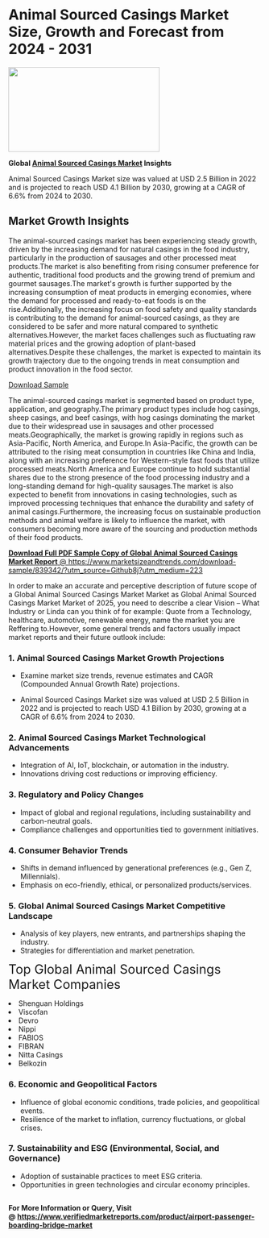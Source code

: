 <H1>Animal Sourced Casings Market Size, Growth and Forecast from 2024 - 2031</H1><img class="aligncenter size-medium wp-image-584254" src="https://thirdeyenews.in/wp-content/uploads/2024/09/Global-Market-Research-300x168.jpeg" alt="" width="300" height="168" /><p><strong>Global&nbsp;<a href="https://www.marketsizeandtrends.com/download-sample/839342/?utm_source=Github8j?utm_medium=223">Animal Sourced Casings Market</a> Insights</strong></p><p>Animal Sourced Casings Market size was valued at USD 2.5 Billion in 2022 and is projected to reach USD 4.1 Billion by 2030, growing at a CAGR of 6.6% from 2024 to 2030.</p><p><h2>Market Growth Insights</h2> <p>The animal-sourced casings market has been experiencing steady growth, driven by the increasing demand for natural casings in the food industry, particularly in the production of sausages and other processed meat products.The market is also benefiting from rising consumer preference for authentic, traditional food products and the growing trend of premium and gourmet sausages.The market's growth is further supported by the increasing consumption of meat products in emerging economies, where the demand for processed and ready-to-eat foods is on the rise.Additionally, the increasing focus on food safety and quality standards is contributing to the demand for animal-sourced casings, as they are considered to be safer and more natural compared to synthetic alternatives.However, the market faces challenges such as fluctuating raw material prices and the growing adoption of plant-based alternatives.Despite these challenges, the market is expected to maintain its growth trajectory due to the ongoing trends in meat consumption and product innovation in the food sector.</p> <p><a href="#">Download Sample</a></p> <p>The animal-sourced casings market is segmented based on product type, application, and geography.The primary product types include hog casings, sheep casings, and beef casings, with hog casings dominating the market due to their widespread use in sausages and other processed meats.Geographically, the market is growing rapidly in regions such as Asia-Pacific, North America, and Europe.In Asia-Pacific, the growth can be attributed to the rising meat consumption in countries like China and India, along with an increasing preference for Western-style fast foods that utilize processed meats.North America and Europe continue to hold substantial shares due to the strong presence of the food processing industry and a long-standing demand for high-quality sausages.The market is also expected to benefit from innovations in casing technologies, such as improved processing techniques that enhance the durability and safety of animal casings.Furthermore, the increasing focus on sustainable production methods and animal welfare is likely to influence the market, with consumers becoming more aware of the sourcing and production methods of their food products.<p><a href="#"></p><p><span class=""><strong>Download Full PDF Sample Copy of Global Animal Sourced Casings Market Report</strong> @ <a href="https://www.marketsizeandtrends.com/download-sample/839342/?utm_source=Github8j?utm_medium=223" target="_blank">https://www.marketsizeandtrends.com/download-sample/839342/?utm_source=Github8j?utm_medium=223</a></span></p><p>In order to make an accurate and perceptive description of future scope of a Global&nbsp;Animal Sourced Casings Market Market as Global&nbsp;Animal Sourced Casings Market Market of 2025, you need to describe a clear Vision &ndash; What Industry or Linda can you think of for example: Quote from a Technology, healthcare, automotive, renewable energy, name the market you are Reffering to.However, some general trends and factors usually impact market reports and their future outlook include:</p><h3>1.&nbsp;<strong>Animal Sourced Casings Market Growth Projections</strong></h3><ul><li>Examine market size trends, revenue estimates and CAGR (Compounded Annual Growth Rate) projections.</li><li><p>Animal Sourced Casings Market size was valued at USD 2.5 Billion in 2022 and is projected to reach USD 4.1 Billion by 2030, growing at a CAGR of 6.6% from 2024 to 2030.</p></li></ul><h3>2.&nbsp;<strong>Animal Sourced Casings Market Technological Advancements</strong></h3><ul><li>Integration of AI, IoT, blockchain, or automation in the industry.</li><li>Innovations driving cost reductions or improving efficiency.</li></ul><h3>3.&nbsp;<strong>Regulatory and Policy Changes</strong></h3><ul><li>Impact of global and regional regulations, including sustainability and carbon-neutral goals.</li><li>Compliance challenges and opportunities tied to government initiatives.</li></ul><h3>4.&nbsp;<strong>Consumer Behavior Trends</strong></h3><ul><li>Shifts in demand influenced by generational preferences (e.g., Gen Z, Millennials).</li><li>Emphasis on eco-friendly, ethical, or personalized products/services.</li></ul><h3>5.&nbsp;<strong>Global Animal Sourced Casings Market Competitive Landscape</strong></h3><ul><li>Analysis of key players, new entrants, and partnerships shaping the industry.</li><li>Strategies for differentiation and market penetration.</li></ul><p data-pm-slice="1 1 []"><span style="color: inherit; font-family: inherit; font-size: 25px;">Top Global Animal Sourced Casings Market Companies</span></p><div class="" data-test-id=""><p><li>Shenguan Holdings</li><li> Viscofan</li><li> Devro</li><li> Nippi</li><li> FABIOS</li><li> FIBRAN</li><li> Nitta Casings</li><li> Belkozin</li></p></div><h3>6.&nbsp;<strong>Economic and Geopolitical Factors</strong></h3><ul><li>Influence of global economic conditions, trade policies, and geopolitical events.</li><li>Resilience of the market to inflation, currency fluctuations, or global crises.</li></ul><h3>7.&nbsp;<strong>Sustainability and ESG (Environmental, Social, and Governance)</strong></h3><ul><li>Adoption of sustainable practices to meet ESG criteria.</li><li>Opportunities in green technologies and circular economy principles.</li></ul><h2><strong style="font-size: 14px;">For More Information or Query, Visit @&nbsp;</strong><a style="background-color: #ffffff; font-size: 14px;" href="https://www.marketsizeandtrends.com/report/animal-sourced-casings-market/" target="_blank">https://www.verifiedmarketreports.com/product/airport-passenger-boarding-bridge-market</a></h2>